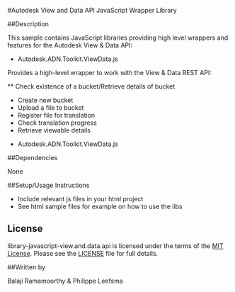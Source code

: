 #Autodesk View and Data API JavaScript Wrapper Library


##Description

This sample contains JavaScript libraries providing high level wrappers and features for the Autodesk View & Data API:

- Autodesk.ADN.Toolkit.ViewData.js

Provides a high-level wrapper to work with the View & Data REST API:

** Check existence of a bucket/Retrieve details of bucket
* Create new bucket
* Upload a file to bucket
* Register file for translation
* Check translation progress
* Retrieve viewable details

- Autodesk.ADN.Toolkit.ViewData.js


##Dependencies

None

##Setup/Usage Instructions

* Include relevant js files in your html project
* See html sample files for example on how to use the libs
  

## License

library-javascript-view.and.data.api is licensed under the terms of the [MIT License](http://opensource.org/licenses/MIT). Please see the [LICENSE](LICENSE) file for full details.

##Written by 

Balaji Ramamoorthy & Philippe Leefsma



